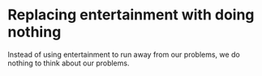 # Replacing entertainment with doing nothing
Instead of using entertainment to run away from our problems, we do nothing to think about our problems.  
